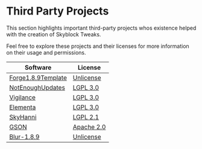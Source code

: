 # Third Party Projects
This section highlights important third-party projects whos existence helped with the creation of Skyblock Tweaks.

Feel free to explore these projects and their licenses for more information on their usage and permissions.

| Software                                                                    | License                                                                              |
|-----------------------------------------------------------------------------|--------------------------------------------------------------------------------------|
| [Forge1.8.9Template](https://github.com/nea89o/Forge1.8.9Template)          | [Unlicense](https://github.com/nea89o/Forge1.8.9Template/blob/master/LICENSE)        |
| [NotEnoughUpdates](https://github.com/NotEnoughUpdates/NotEnoughUpdates)    | [LGPL 3.0](https://github.com/NotEnoughUpdates/NotEnoughUpdates/blob/master/COPYING) |
| [Vigilance](https://github.com/EssentialGG/Vigilance)                       | [LGPL 3.0](https://github.com/EssentialGG/Vigilance/blob/master/LICENSE)             |
| [Elementa](https://github.com/EssentialGG/Elementa)                         | [LGPL 3.0](https://github.com/EssentialGG/Elementa/blob/master/LICENSE)              |
| [SkyHanni](https://github.com/hannibal002/SkyHanni)                         | [LGPL 2.1](https://github.com/hannibal002/SkyHanni/blob/master/LICENSE)              |
| [GSON](https://github.com/google/gson)                                      | [Apache 2.0](https://www.apache.org/licenses/LICENSE-2.0.txt)                        |
| [Blur-1.8.9](https://github.com/LynithDev/Minecraft-Blur-1.8.9/tree/master) | [Unlicense](https://github.com/LynithDev/Minecraft-Blur-1.8.9/blob/master/LICENSE)   |
